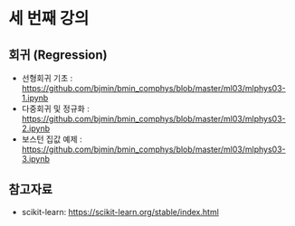 # 세 번째 강의 

## 회귀 (Regression)

* 선형회귀 기초 : https://github.com/bjmin/bmin_comphys/blob/master/ml03/mlphys03-1.ipynb
* 다중회귀 및 정규화 : https://github.com/bjmin/bmin_comphys/blob/master/ml03/mlphys03-2.ipynb
* 보스턴 집값 예제 : https://github.com/bjmin/bmin_comphys/blob/master/ml03/mlphys03-3.ipynb


## 참고자료
* scikit-learn: https://scikit-learn.org/stable/index.html
